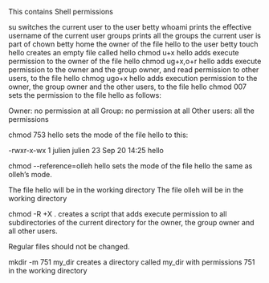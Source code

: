 This contains Shell permissions

su switches the current user to the user betty
whoami prints the effective username of the current user
groups prints all the groups the current user is part of
chown betty home the owner of the file hello to the user betty
touch hello creates an empty file called hello
chmod u+x hello adds execute permission to the owner of the file hello
chmod ug+x,o+r hello adds execute permission to the owner and the group owner, and read permission to other users, to the file hello
chmog ugo+x hello adds execution permission to the owner, the group owner and the other users, to the file hello
chmod 007 sets the permission to the file hello as follows:

Owner: no permission at all
Group: no permission at all
Other users: all the permissions

chmod 753 hello sets the mode of the file hello to this:

-rwxr-x-wx 1 julien julien 23 Sep 20 14:25 hello

chmod --reference=olleh hello sets the mode of the file hello the same as olleh’s mode.

The file hello will be in the working directory
The file olleh will be in the working directory

chmod -R  +X . creates a script that adds execute permission to all subdirectories of the current directory for the owner, the group owner and all other users.

Regular files should not be changed.

mkdir -m 751 my_dir creates a directory called my_dir with permissions 751 in the working directory
